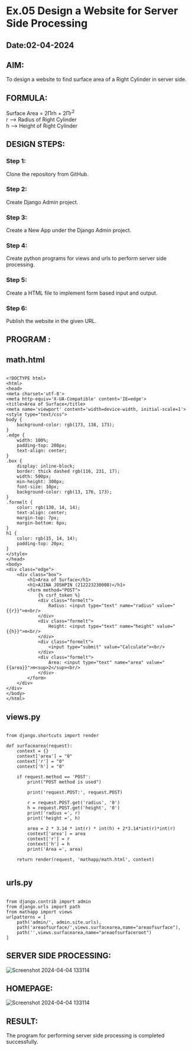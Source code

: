 # Ex.05 Design a Website for Server Side Processing
## Date:02-04-2024

## AIM:
To design a website to find surface area of a Right Cylinder in server side.

## FORMULA:
Surface Area = 2Πrh + 2Πr<sup>2</sup>
<br>r --> Radius of Right Cylinder
<br>h --> Height of Right Cylinder

## DESIGN STEPS:

### Step 1:
Clone the repository from GitHub.

### Step 2:
Create Django Admin project.

### Step 3:
Create a New App under the Django Admin project.

### Step 4:
Create python programs for views and urls to perform server side processing.

### Step 5:
Create a HTML file to implement form based input and output.

### Step 6:
Publish the website in the given URL.

## PROGRAM :
## math.html
```

<!DOCTYPE html>
<html>
<head>
<meta charset='utf-8'>
<meta http-equiv='X-UA-Compatible' content='IE=edge'>
<title>Area of Surface</title>
<meta name='viewport' content='width=device-width, initial-scale=1'>
<style type="text/css">
body {
    background-color: rgb(173, 138, 173);
}
.edge {
    width: 100%;
    padding-top: 200px;
    text-align: center;
}
.box {
    display: inline-block;
    border: thick dashed rgb(116, 231, 17);
    width: 500px;
    min-height: 300px;
    font-size: 10px;
    background-color: rgb(13, 176, 173);
}
.formelt {
    color: rgb(130, 14, 14);
    text-align: center;
    margin-top: 7px;
    margin-bottom: 6px;
}
h1 {
    color: rgb(15, 14, 14);
    padding-top: 20px;
}
</style>
</head>
<body>
<div class="edge">
    <div class="box">
        <h1>Area of Surface</h1>
        <h1>AJINA JOSHPIN (212223230008)</h1>
        <form method="POST">
            {% csrf_token %}
            <div class="formelt">
                Radius: <input type="text" name="radius" value="{{r}}">m<br/>
            </div>
            <div class="formelt">
                Height: <input type="text" name="height" value="{{h}}">m<br/>
            </div>
            <div class="formelt">
                <input type="submit" value="Calculate"><br/>
            </div>
            <div class="formelt">
                Area: <input type="text" name="area" value="{{area}}">m<sup>2</sup><br/>
            </div>
        </form>
    </div>
</div>
</body>
</html>

```
## views.py
```

from django.shortcuts import render

def surfacearea(request):
    context = {}
    context['area'] = "0"
    context['r'] = "0"
    context['h'] = "0"
    
    if request.method == 'POST':
        print("POST method is used")
        
        print('request.POST:', request.POST)
        
        r = request.POST.get('radius', '0') 
        h = request.POST.get('height', '0') 
        print('radius =', r)
        print('height =', h)
        
        area = 2 * 3.14 * int(r) * int(h) + 2*3.14*int(r)*int(r)
        context['area'] = area
        context['r'] = r
        context['h'] = h
        print('Area =', area)
    
    return render(request, 'mathapp/math.html', context)


```
## urls.py
```

from django.contrib import admin
from django.urls import path
from mathapp import views
urlpatterns = [
    path('admin/', admin.site.urls),
    path('areaofsurface/',views.surfacearea,name="areaofsurface"),
    path('',views.surfacearea,name="areaofsurfaceroot")
]
```

## SERVER SIDE PROCESSING:
![Screenshot 2024-04-04 133114](https://github.com/ajinajoshpin/MathServer/assets/148514578/46a8e8cf-8517-41bd-8b6d-3b8440a9333b)




## HOMEPAGE:
![Screenshot 2024-04-04 133114](https://github.com/ajinajoshpin/MathServer/assets/148514578/eb3fec26-4047-4c07-b4ab-fb4e8e7ec344)


## RESULT:
The program for performing server side processing is completed successfully.
